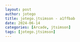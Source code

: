 ```yaml
---
layout: post
author: jotego
title: jotego.jtsimson - a1ffbab
date: 2024-06-14
categories: [Arcade, jtsimson]
tags: [jotego.jtsimson]
---
```


